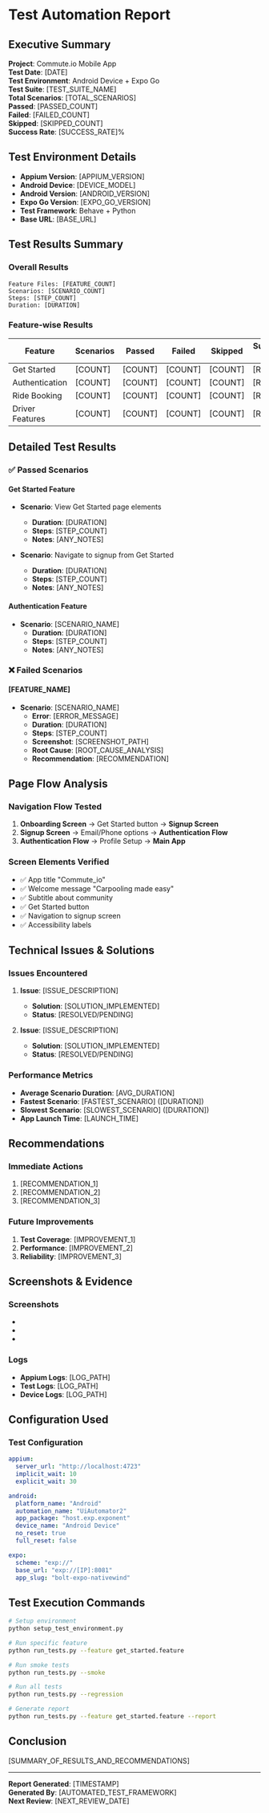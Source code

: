# Test Automation Report

## Executive Summary

**Project**: Commute.io Mobile App  
**Test Date**: [DATE]  
**Test Environment**: Android Device + Expo Go  
**Test Suite**: [TEST_SUITE_NAME]  
**Total Scenarios**: [TOTAL_SCENARIOS]  
**Passed**: [PASSED_COUNT]  
**Failed**: [FAILED_COUNT]  
**Skipped**: [SKIPPED_COUNT]  
**Success Rate**: [SUCCESS_RATE]%

## Test Environment Details

- **Appium Version**: [APPIUM_VERSION]
- **Android Device**: [DEVICE_MODEL]
- **Android Version**: [ANDROID_VERSION]
- **Expo Go Version**: [EXPO_GO_VERSION]
- **Test Framework**: Behave + Python
- **Base URL**: [BASE_URL]

## Test Results Summary

### Overall Results
```
Feature Files: [FEATURE_COUNT]
Scenarios: [SCENARIO_COUNT]
Steps: [STEP_COUNT]
Duration: [DURATION]
```

### Feature-wise Results

| Feature | Scenarios | Passed | Failed | Skipped | Success Rate |
|---------|-----------|--------|--------|---------|--------------|
| Get Started | [COUNT] | [COUNT] | [COUNT] | [COUNT] | [RATE]% |
| Authentication | [COUNT] | [COUNT] | [COUNT] | [COUNT] | [RATE]% |
| Ride Booking | [COUNT] | [COUNT] | [COUNT] | [COUNT] | [RATE]% |
| Driver Features | [COUNT] | [COUNT] | [COUNT] | [COUNT] | [RATE]% |

## Detailed Test Results

### ✅ Passed Scenarios

#### Get Started Feature
- **Scenario**: View Get Started page elements
  - **Duration**: [DURATION]
  - **Steps**: [STEP_COUNT]
  - **Notes**: [ANY_NOTES]

- **Scenario**: Navigate to signup from Get Started
  - **Duration**: [DURATION]
  - **Steps**: [STEP_COUNT]
  - **Notes**: [ANY_NOTES]

#### Authentication Feature
- **Scenario**: [SCENARIO_NAME]
  - **Duration**: [DURATION]
  - **Steps**: [STEP_COUNT]
  - **Notes**: [ANY_NOTES]

### ❌ Failed Scenarios

#### [FEATURE_NAME]
- **Scenario**: [SCENARIO_NAME]
  - **Error**: [ERROR_MESSAGE]
  - **Duration**: [DURATION]
  - **Steps**: [STEP_COUNT]
  - **Screenshot**: [SCREENSHOT_PATH]
  - **Root Cause**: [ROOT_CAUSE_ANALYSIS]
  - **Recommendation**: [RECOMMENDATION]

## Page Flow Analysis

### Navigation Flow Tested
1. **Onboarding Screen** → Get Started button → **Signup Screen**
2. **Signup Screen** → Email/Phone options → **Authentication Flow**
3. **Authentication Flow** → Profile Setup → **Main App**

### Screen Elements Verified
- ✅ App title "Commute_io"
- ✅ Welcome message "Carpooling made easy"
- ✅ Subtitle about community
- ✅ Get Started button
- ✅ Navigation to signup screen
- ✅ Accessibility labels

## Technical Issues & Solutions

### Issues Encountered
1. **Issue**: [ISSUE_DESCRIPTION]
   - **Solution**: [SOLUTION_IMPLEMENTED]
   - **Status**: [RESOLVED/PENDING]

2. **Issue**: [ISSUE_DESCRIPTION]
   - **Solution**: [SOLUTION_IMPLEMENTED]
   - **Status**: [RESOLVED/PENDING]

### Performance Metrics
- **Average Scenario Duration**: [AVG_DURATION]
- **Fastest Scenario**: [FASTEST_SCENARIO] ([DURATION])
- **Slowest Scenario**: [SLOWEST_SCENARIO] ([DURATION])
- **App Launch Time**: [LAUNCH_TIME]

## Recommendations

### Immediate Actions
1. [RECOMMENDATION_1]
2. [RECOMMENDATION_2]
3. [RECOMMENDATION_3]

### Future Improvements
1. **Test Coverage**: [IMPROVEMENT_1]
2. **Performance**: [IMPROVEMENT_2]
3. **Reliability**: [IMPROVEMENT_3]

## Screenshots & Evidence

### Screenshots
- [SCREENSHOT_1]: [DESCRIPTION]
- [SCREENSHOT_2]: [DESCRIPTION]
- [SCREENSHOT_3]: [DESCRIPTION]

### Logs
- **Appium Logs**: [LOG_PATH]
- **Test Logs**: [LOG_PATH]
- **Device Logs**: [LOG_PATH]

## Configuration Used

### Test Configuration
```yaml
appium:
  server_url: "http://localhost:4723"
  implicit_wait: 10
  explicit_wait: 30

android:
  platform_name: "Android"
  automation_name: "UiAutomator2"
  app_package: "host.exp.exponent"
  device_name: "Android Device"
  no_reset: true
  full_reset: false

expo:
  scheme: "exp://"
  base_url: "exp://[IP]:8081"
  app_slug: "bolt-expo-nativewind"
```

## Test Execution Commands

```bash
# Setup environment
python setup_test_environment.py

# Run specific feature
python run_tests.py --feature get_started.feature

# Run smoke tests
python run_tests.py --smoke

# Run all tests
python run_tests.py --regression

# Generate report
python run_tests.py --feature get_started.feature --report
```

## Conclusion

[SUMMARY_OF_RESULTS_AND_RECOMMENDATIONS]

---

**Report Generated**: [TIMESTAMP]  
**Generated By**: [AUTOMATED_TEST_FRAMEWORK]  
**Next Review**: [NEXT_REVIEW_DATE]